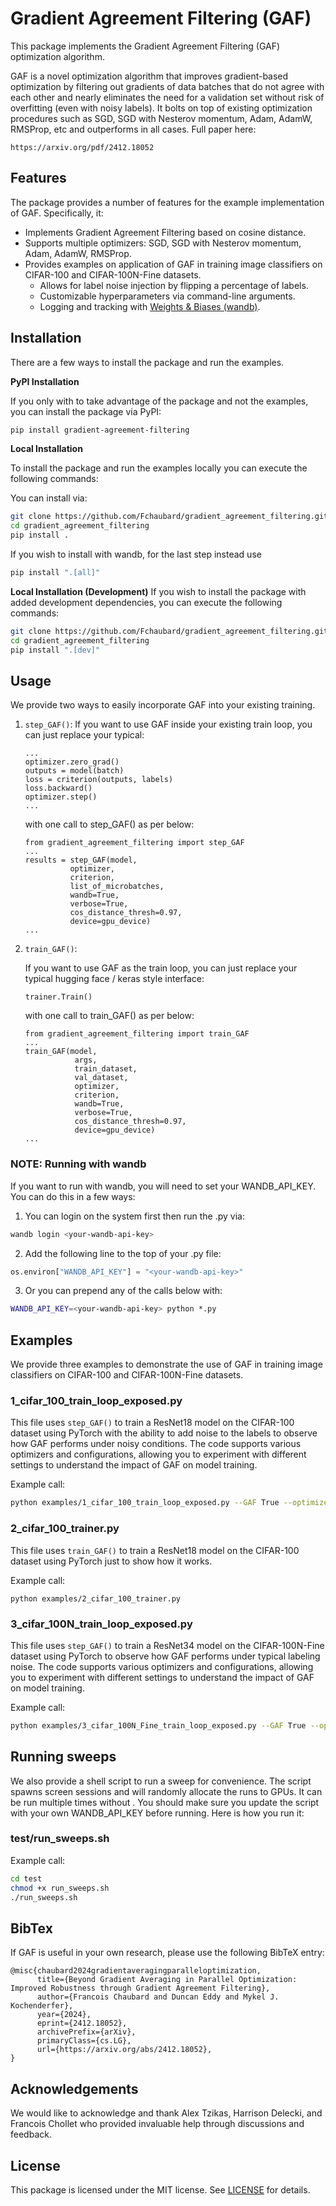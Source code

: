 # Gradient Agreement Filtering (GAF)

This package implements the Gradient Agreement Filtering (GAF) optimization algorithm. 

GAF is a novel optimization algorithm that improves gradient-based optimization by filtering out gradients of data batches that do not agree with each other and nearly eliminates the need for a validation set without risk of overfitting (even with noisy labels). It bolts on top of existing optimization procedures such as SGD, SGD with Nesterov momentum, Adam, AdamW, RMSProp, etc and outperforms in all cases. Full paper here:
```
https://arxiv.org/pdf/2412.18052
```

## Features

The package provides a number of features for the example implementation of GAF. Specifically, it:

- Implements Gradient Agreement Filtering based on cosine distance. 
- Supports multiple optimizers: SGD, SGD with Nesterov momentum, Adam, AdamW, RMSProp.
- Provides examples on application of GAF in training image classifiers on CIFAR-100 and CIFAR-100N-Fine datasets.
   - Allows for label noise injection by flipping a percentage of labels.
   - Customizable hyperparameters via command-line arguments.
   - Logging and tracking with [Weights & Biases (wandb)](https://wandb.ai/).

## Installation

There are a few ways to install the package and run the examples.

**PyPI Installation**

If you only with to take advantage of the package and not the examples, you can install the package via PyPI:

```bash
pip install gradient-agreement-filtering
```

**Local Installation**

To install the package and run the examples locally you can execute the following commands:

You can install via:
```bash
git clone https://github.com/Fchaubard/gradient_agreement_filtering.git
cd gradient_agreement_filtering
pip install .
```

If you wish to install with wandb, for the last step instead use

```bash
pip install ".[all]"
```

**Local Installation (Development)** If you wish to install the package with added
development dependencies, you can execute the following commands:

```bash
git clone https://github.com/Fchaubard/gradient_agreement_filtering.git
cd gradient_agreement_filtering
pip install ".[dev]"
```



## Usage

We provide two ways to easily incorporate GAF into your existing training. 
1. `step_GAF()`:
   If you want to use GAF inside your existing train loop, you can just replace your typical:

   ```
   ...
   optimizer.zero_grad()
   outputs = model(batch)
   loss = criterion(outputs, labels)
   loss.backward()
   optimizer.step()
   ...
   ```
   
   with one call to step_GAF() as per below:
   
   ```
   from gradient_agreement_filtering import step_GAF
   ...
   results = step_GAF(model, 
             optimizer, 
             criterion, 
             list_of_microbatches,
             wandb=True,
             verbose=True,
             cos_distance_thresh=0.97,
             device=gpu_device)
   ...
   ```
   
2. `train_GAF()`:

   If you want to use GAF as the train loop, you can just replace your typical hugging face / keras style interface:

   ```
   trainer.Train()
   ```
   
   with one call to train_GAF() as per below:
   
   ```
   from gradient_agreement_filtering import train_GAF
   ...
   train_GAF(model,
              args,
              train_dataset,
              val_dataset,
              optimizer,
              criterion,
              wandb=True,
              verbose=True,
              cos_distance_thresh=0.97,
              device=gpu_device)
   ...
   ```
   
### NOTE: Running with wandb

If you want to run with wandb, you will need to set your WANDB_API_KEY. You can do this in a few ways:

1. You can login on the system first then run the .py via:
```bash
wandb login <your-wandb-api-key>
```

2. Add the following line to the top of your .py file:

```python
os.environ["WANDB_API_KEY"] = "<your-wandb-api-key>"
```

3. Or you can prepend any of the calls below with:

```bash
WANDB_API_KEY=<your-wandb-api-key> python *.py 
```

## Examples

We provide three examples to demonstrate the use of GAF in training image classifiers on CIFAR-100 and CIFAR-100N-Fine datasets.

### 1_cifar_100_train_loop_exposed.py

This file uses `step_GAF()` to train a ResNet18 model on the CIFAR-100 dataset using PyTorch with the ability to add noise to the labels to observe how GAF performs under noisy conditions. The code supports various optimizers and configurations, allowing you to experiment with different settings to understand the impact of GAF on model training.

Example call:
```bash
python examples/1_cifar_100_train_loop_exposed.py --GAF True --optimizer "SGD+Nesterov+val_plateau" --learning_rate 0.01 --momentum 0.9 --nesterov True --wandb True --verbose True --num_samples_per_class_per_batch 1 --num_batches_to_force_agreement 2 --label_error_percentage 0.15 --cos_distance_thresh 0.97
```

### 2_cifar_100_trainer.py
This file uses `train_GAF()` to train a ResNet18 model on the CIFAR-100 dataset using PyTorch just to show how it works. 

Example call:
```
python examples/2_cifar_100_trainer.py 
```

### 3_cifar_100N_train_loop_exposed.py

This file uses `step_GAF()` to train a ResNet34 model on the CIFAR-100N-Fine dataset using PyTorch to observe how GAF performs under typical labeling noise. The code supports various optimizers and configurations, allowing you to experiment with different settings to understand the impact of GAF on model training.

Example call:
```bash
python examples/3_cifar_100N_Fine_train_loop_exposed.py --GAF True --optimizer "SGD+Nesterov+val_plateau"  --cifarn True --learning_rate 0.01 --momentum 0.9 --nesterov True --wandb True --verbose True --num_samples_per_class_per_batch 2 --num_batches_to_force_agreement 2 --cos_distance_thresh 0.97
```

## Running sweeps

We also provide a shell script to run a sweep for convenience. The script spawns screen sessions and will randomly allocate the runs to GPUs. It can be run multiple times without . You should make sure you update the script with your own WANDB_API_KEY before running. Here is how you run it:

### test/run_sweeps.sh

Example call:
```bash
cd test
chmod +x run_sweeps.sh
./run_sweeps.sh
```

## BibTex

If GAF is useful in your own research, please use the following BibTeX entry:

```
@misc{chaubard2024gradientaveragingparalleloptimization,
      title={Beyond Gradient Averaging in Parallel Optimization: Improved Robustness through Gradient Agreement Filtering}, 
      author={Francois Chaubard and Duncan Eddy and Mykel J. Kochenderfer},
      year={2024},
      eprint={2412.18052},
      archivePrefix={arXiv},
      primaryClass={cs.LG},
      url={https://arxiv.org/abs/2412.18052}, 
}
```

## Acknowledgements

We would like to acknowledge and thank Alex Tzikas, Harrison Delecki, and Francois Chollet who provided invaluable help through discussions and feedback.


## License

This package is licensed under the MIT license. See [LICENSE](LICENSE) for details.


